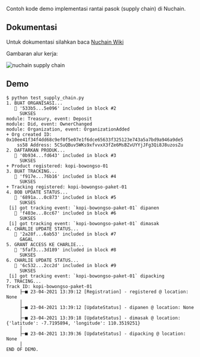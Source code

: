 Contoh kode demo implementasi rantai pasok (supply chain) di Nuchain.

## Dokumentasi

Untuk dokumentasi silahkan baca [Nuchain Wiki](https://wiki.nuchain.network/docs/build/build-supply-chain)

Gambaran alur kerja:

![nuchain supply chain](https://wiki.nuchain.network/assets/images/nuchain-supply-chain-c95c544c0357d8018cf71db9da92c868.png)


## Demo

```console
$ python test_supply_chain.py
1. BUAT ORGANISASI...
   🔖 '533b5...5e096' included in block #2
     SUKSES
module: Treasury, event: Deposit
module: Did, event: OwnerChanged
module: Organization, event: OrganizationAdded
+ Org created ID: 0x10ee41f34f4dd68c9ef0f5e07e1f6dce65633f325123e743a5a7bd9a946a9de5
    ss58 Address: 5CSuQBuv5WKs9xfvvxX3fZe6MsBZvUYYjJFg3Qi8J8uzosZu
2. DAFTARKAN PRODUK...
   🔖 '0b934...fd643' included in block #3
     SUKSES
+ Product registered: kopi-bowongso-01
3. BUAT TRACKING...
   🔖 'f917e...76b16' included in block #4
     SUKSES
+ Tracking registered: kopi-bowongso-paket-01
4. BOB UPDATE STATUS...
   🔖 '6891a...0c873' included in block #5
     SUKSES
 [i] got tracking event: `kopi-bowongso-paket-01` dipanen
   🔖 'f403e...8cc67' included in block #6
     SUKSES
 [i] got tracking event: `kopi-bowongso-paket-01` dimasak
4. CHARLIE UPDATE STATUS...
   🔖 '2a28f...6ab53' included in block #7
     GAGAL
5. GRANT ACCESS KE CHARLIE...
   🔖 '5faf3...3d189' included in block #8
     SUKSES
6. CHARLIE UPDATE STATUS...
   🔖 '6c532...2cc2d' included in block #9
     SUKSES
 [i] got tracking event: `kopi-bowongso-paket-01` dipacking
7. TRACING...
Track ID: kopi-bowongso-paket-01
     ├─■ 23-04-2021 13:39:12 [Registration] - registered @ location: None
     │
     ├─■ 23-04-2021 13:39:12 [UpdateStatus] - dipanen @ location: None
     │
     ├─■ 23-04-2021 13:39:18 [UpdateStatus] - dimasak @ location: {'latitude': -7.7195894, 'longitude': 110.3519251}
     │
     ├─■ 23-04-2021 13:39:36 [UpdateStatus] - dipacking @ location: None
     │
END OF DEMO.
```

